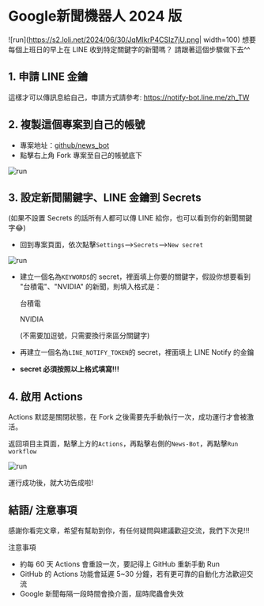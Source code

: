 # Google新聞機器人 2024 版
![run](https://s2.loli.net/2024/06/30/JqMlkrP4CSIz7jU.png| width=100)
想要每個上班日的早上在 LINE 收到特定關鍵字的新聞嗎？
請跟著這個步驟做下去^^

## 1. 申請 LINE 金鑰
這樣才可以傳訊息給自己，申請方式請參考: https://notify-bot.line.me/zh_TW


## 2. 複製這個專案到自己的帳號
- 專案地址：[github/news_bot](https://github.com/ryk001/news_bot.git)
- 點擊右上角 Fork 專案至自己的帳號底下

![run](https://s2.loli.net/2024/06/29/Zacqzg1kQ5wxKfu.png)


## 3. 設定新聞關鍵字、LINE 金鑰到 Secrets
(如果不設置 Secrets 的話所有人都可以傳 LINE 給你，也可以看到你的新聞關鍵字😂)
- 回到專案頁面，依次點擊`Settings`-->`Secrets`-->`New secret`

![run](https://s2.loli.net/2024/06/30/q9l67TORWCzSkVt.png)

- 建立一個名為`KEYWORDS`的 secret，裡面填上你要的關鍵字，假設你想要看到 "台積電"、"NVIDIA" 的新聞，則填入格式是：

  台積電
  
  NVIDIA
  
  (不需要加逗號，只需要換行來區分關鍵字)
- 再建立一個名為`LINE_NOTIFY_TOKEN`的 secret，裡面填上 LINE Notify 的金鑰
- **secret 必須按照以上格式填寫!!!**


## 4. 啟用 Actions

Actions 默認是關閉狀態，在 Fork 之後需要先手動執行一次，成功運行才會被激活。

返回項目主頁面，點擊上方的`Actions`，再點擊右側的`News-Bot`，再點擊`Run workflow`

![run](https://s2.loli.net/2024/06/30/KN9Ob2vy6dRMZzV.png)

運行成功後，就大功告成啦! 


## 結語/ 注意事項

感謝你看完文章，希望有幫助到你，有任何疑問與建議歡迎交流，我們下次見!!!

注意事項
- 約每 60 天 Actions 會重設一次，要記得上 GitHub 重新手動 Run
- GitHub 的 Actions 功能會延遲 5~30 分鐘，若有更可靠的自動化方法歡迎交流
- Google 新聞每隔一段時間會換介面，屆時爬蟲會失效
